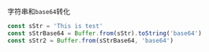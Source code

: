 字符串和`base64`转化

```js
const sStr = 'This is test'
const sStrBase64 = Buffer.from(sStr).toString('base64')
const sStr2 = Buffer.from(sStrBase64, 'base64')
```
